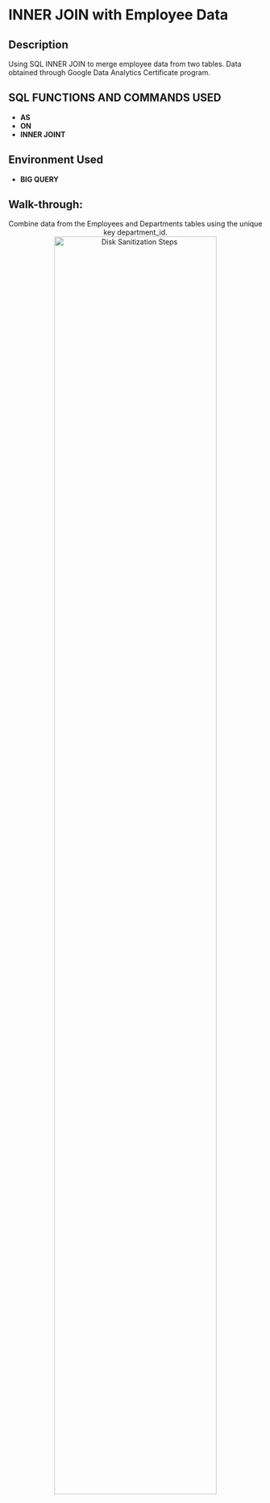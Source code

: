 <h1>INNER JOIN with Employee Data</h1>



<h2>Description</h2>
Using SQL INNER JOIN to merge employee data from two tables.  Data obtained through Google Data Analytics Certificate program.  
<br />


<h2>SQL FUNCTIONS AND COMMANDS USED</h2>

- <b>AS</b> 
- <b>ON</b>
- <b>INNER JOINT</b>




<h2>Environment Used </h2>

- <b>BIG QUERY</b> 

<h2>Walk-through:</h2>

<p align="center">
Combine data from the Employees and Departments tables using the unique key department_id.  <br/>
<img src="https://i.imgur.com/blFTn6I.png" height="80%" width="80%" alt="Disk Sanitization Steps"/>
<br />
<br />
